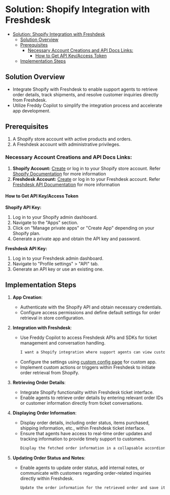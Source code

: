 # Solution: Shopify Integration with Freshdesk

- [Solution: Shopify Integration with Freshdesk](#solution-shopify-integration-with-freshdesk)
  - [Solution Overview](#solution-overview)
  - [Prerequisites](#prerequisites)
    - [Necessary Account Creations and API Docs Links:](#necessary-account-creations-and-api-docs-links)
      - [How to Get API Key/Access Token](#how-to-get-api-keyaccess-token)
  - [Implementation Steps](#implementation-steps)

## Solution Overview
- Integrate Shopify with Freshdesk to enable support agents to retrieve order details, track shipments, and resolve customer inquiries directly from Freshdesk.
- Utilize Freddy Copilot to simplify the integration process and accelerate app development.

## Prerequisites

1. A Shopify store account with active products and orders.
2. A Freshdesk account with administrative privileges.

### Necessary Account Creations and API Docs Links:
1. **Shopify Account:** [Create](https://shopify.dev/docs/apps/tools/development-stores#create-a-development-store-to-test-your-app) or log in to your Shopify store account. Refer [Shopify Documentation](https://shopify.dev/docs) for more information
2. **Freshdesk Account:** [Create](https://developers.freshworks.com/docs/guides/setup/product-signup/) or log in to your Freshdesk account. Refer [Freshdesk API Documentation](https://developers.freshdesk.com/api/) for more information

#### How to Get API Key/Access Token
**Shopify API Key:**
1. Log in to your Shopify admin dashboard.
2. Navigate to the "Apps" section.
3. Click on "Manage private apps" or "Create App" depending on your Shopify plan.
4. Generate a private app and obtain the API key and password.

**Freshdesk API Key:**
1. Log in to your Freshdesk admin dashboard.
2. Navigate to "Profile settings" > "API" tab.
3. Generate an API key or use an existing one.

## Implementation Steps

1. **App Creation**:
   - Authenticate with the Shopify API and obtain necessary credentials.
   - Configure access permissions and define default settings for order retrieval in store configuration.

2. **Integration with Freshdesk**:
   - Use Freddy Copilot to access Freshdesk APIs and SDKs for ticket management and conversation handling.
      ```md
      I want a Shopify integration where support agents can view customer orders via email ID. Upon clicking on a button, fetch order details from Shopify API and display them alongside the ticket information.
      ```
   - Configure the settings using [custom config page](http://localhost:10001/custom_config) for custom app.
   - Implement custom actions or triggers within Freshdesk to initiate order retrieval from Shopify.

3. **Retrieving Order Details**:
   - Integrate Shopify functionality within Freshdesk ticket interface.
   - Enable agents to retrieve order details by entering relevant order IDs or customer information directly from ticket conversations.

4. **Displaying Order Information**:
   - Display order details, including order status, items purchased, shipping information, etc., within Freshdesk ticket interface.
   - Ensure that agents have access to real-time order updates and tracking information to provide timely support to customers.
      ```md
      Display the fetched order information in a collapsable accordion card
      ```

5. **Updating Order Status and Notes**:
   - Enable agents to update order status, add internal notes, or communicate with customers regarding order-related inquiries directly within Freshdesk.
      ```md
      Update the order information for the retrieved order and save it in shopify store
      ```

